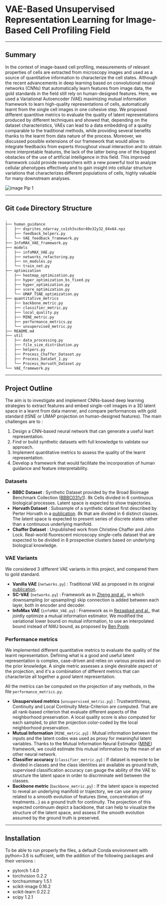 # VAE-Based Unsupervised Representation Learning for Image-Based Cell Profiling Field
***
## Summary
In the context of image-based cell profiling, measurements of relevant properties of cells are extracted from microscopy images and used as a source of quantitative information to characterize the cell states. Although the recent advancements in deep learning based on convolutional neural networks (CNNs) that automatically learn features from image data, the gold standards in the field still rely on human-designed features. Here, we used a Variational Autoencoder (VAE) maximizing mutual information framework to learn high-quality representations of cells, automatically learnt from the single cell images in one cohesive step. We proposed different quantitive metrics to evaluate the quality of latent representations produced by different techniques and showed that, depending on the dataset characteristics, VAEs can lead to a data embedding of a quality comparable to the traditional methods, while providing several benefits thanks to the learnt from data nature of the process. Moreover, we discussed possible extensions of our framework that would allow to integrate feedbacks from experts throughout visual interaction and to obtain more interpretable features, the lack of the latter being one of the biggest obstacles of the use of artificial intelligence in this field. This improved framework could provide researchers with a new powerful tool to analyze cellular phenotypes effectively and to gain insight into cellular structure variations that characterizes
different populations of cells, highly valuable for many downstream analyses.

![image Pip 1](Code/fig/abstractFigure.png)

---
## Git `Code` Directory Structure
```bash
.
├── human_guidance
│   ├── dsprites_ndarray_co1sh3sc6or40x32y32_64x64.npz
│   ├── feedback_helpers.py
│   └── VAE_feedback_framework.py
├── InfoMAX_VAE_framework.py
├── models
│   ├── infoMAX_VAE.py
│   ├── networks_refactoring.py
│   ├── nn_modules.py
│   └── train_net.py
├── optimization
│   ├── heatmap_optimization.py
│   ├── hyper_optimization_bs_fixed.py
│   ├── hyper_optimization.py
│   ├── score_optimization.py
│   └── UMAP_TSNE_optimization.py
├── quantitative_metrics
│   ├── backbone_metric.py
│   ├── classifier_metric.py
│   ├── local_quality.py
│   ├── MINE_metric.py
│   ├── performance_metrics.py
│   └── unsupervised_metric.py
├── README.md
├── util
│   ├── data_processing.py
│   ├── file_size_distribution.py
│   ├── helpers.py
│   ├── Process_Chaffer_Dataset.py
│   ├── Process_DataSet_1.py
│   └── Process_Horvath_Dataset.py
└── VAE_framework.py
```
---
## Project Outline

The aim is to investigate and implement CNNs-based deep learning strategies to extract features and embed single-cell images in a 3D latent space in a learnt from data manner, and compare performances with gold standard (tSNE or UMAP projection on human-designed features).
The main challenges are to :
  1. Design a CNN-based neural network that can generate a useful leart representation.
  2. Find or build synthetic datasets with full knowledge to validate our approach.
  3. Implement quantitative metrics to assess the quality of the learnt representation.
  4. Develop a framework that would facilitate the incorporation of human guidance and feature interpretability.

### Datasets
* **BBBC Dataset** : Synthetic Dataset provided by the Broad Bioimage Benchmark Collection ([BBBC031v1](https://bbbc.broadinstitute.org/BBBC031)). 8k Cells divided in 6 continuous biological processes. Latent space is expected to show trajectories.
* **Horvath Dataset** : Subsample of a synthetic dataset first described by Perter Horvath in a [publication](https://linkinghub.elsevier.com/retrieve/pii/S2405471217302272). 8k that are divided in 6 distinct classes. The latent space is expected to present series of discrete states rather than a continuous underlying manifold.
* **Chaffer Dataset** : Unpublished work from Christine Chaffer and John Lock. Real-world fluorescent microscopy single-cells dataset that are expected to be divided in 8 prospective clusters based on underlying biological knowledge.

### VAE Variants
We considered 3 different VAE variants in this project, and compared them to gold standard.
* **Vanilla VAE** (`networks.py`) : Traditional VAE as proposed in its original [publication](https://arxiv.org/abs/1312.6114).
* **SC-VAE** (`networks.py`) : Framework as in [Zheng and al.](https://arxiv.org/abs/1802.06677), in which downsampling (or upsampling) skip connection is added between each layer, both in encoder and decoder.
* **InfoMax VAE** (`infoMAX_VAE.py`) : Framework as in [Rezaabad and al.](https://arxiv.org/abs/1912.13361), that jointly optimize a mutual information estimator. We modified the variational lower bound on mutual information, to use an interpolated bound instead of NWJ bound, as proposed by [Ben Poole](https://arxiv.org/abs/1905.06922).

### Performance metrics
We implemented different quantitative metrics to evaluate the quality of the learnt representation. Defining what is a good and useful latent representation is complex, case-driven and relies on various proxies and on the prior knowledge.
A single metric assesses a single desirable aspect of the projection, and it's a combination of different metrics that can characterize all together a *good* latent representation.

All the metrics can be computed on the projection of any methods, in the file `performance_metrics.py`.

* **Unsupervised metrics** (`unsupervised_metric.py`) : Trustworthiness, Continuity and Local Continuity Meta-Criterion are computed. That are all rank-based criterion that evaluate different aspects of the neighborhood preservation. A local quality score is also computed for each sampled, to plot the projection color-coded by the local neighborhood preservation.
* **Mutual Information** (`MINE_metric.py`) : Mutual information between the inputs and the latent codes was used as proxy for meaningful latent variables. Thanks to the Mutual Information Neural Estimator ([MINE](https://arxiv.org/abs/1801.04062)) framework, we could estimate this mutual information by the mean of an other neural network.
* **Classifier accuracy** (`classifier_metric.py`) : If dataset is expecte to be divided in classes and the class identities are available as ground truth, supervised classification accuracy can gauge the ability of the VAE to structure the latent space in order to discriminate well between the classes.
* **Backbone metric** (`backbone_metric.py`) : If the latent space is expected to reveal an underlying manifold or trajectory, we can use any proxy related to a smooth evolution of features (time, concentration of treatments...) as a ground truth for continuity. The projection of this expected continuum depict a backbone, that can help to visualize the structure of the latent space, and assess if the smooth evolution assumed by the ground truth is preserved.

---

## Installation

To be able to run properly the files, a default Conda environment with python=3.6 is sufficient, with the addition of the following packages and their versions :
* pytorch                   1.4.0
* torchvision               0.2.2
* torchsummary              1.5.1
* scikit-image              0.16.2
* scikit-learn              0.22.2
* scipy                     1.2.1
